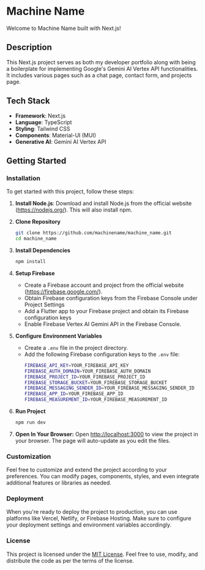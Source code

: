 # Machine Name

Welcome to Machine Name built with Next.js!

## Description
This Next.js project serves as both my developer portfolio along with being a boilerplate for implementing Google's Gemini AI Vertex API functionalities. It includes various pages such as a chat page, contact form, and projects page. 

## Tech Stack
- **Framework**: Next.js
- **Language**: TypeScript
- **Styling**: Tailwind CSS
- **Components**: Material-UI (MUI)
- **Generative AI**: Gemini AI Vertex API 

## Getting Started

### Installation
To get started with this project, follow these steps:

1. **Install Node.js**: Download and install Node.js from the official website (https://nodejs.org/). This will also install npm.

2. **Clone Repository**
    ```bash
    git clone https://github.com/machinename/machine_name.git
    cd machine_name
    ```

3. **Install Dependencies**
    ```bash
    npm install
    ```

4. **Setup Firebase**
    - Create a Firebase account and project from the official website (https://firebase.google.com/).
    - Obtain Firebase configuration keys from the Firebase Console under Project Settings
    - Add a Flutter app to your Firebase project and obtain its Firebase configuration keys
    - Enable Firebase Vertex AI Gemini API in the Firebase Console.

5. **Configure Environment Variables**
    - Create a `.env` file in the project directory.
    - Add the following Firebase configuration keys to the `.env` file:
        ```bash
        FIREBASE_API_KEY=YOUR_FIREBASE_API_KEY
        FIREBASE_AUTH_DOMAIN=YOUR_FIREBASE_AUTH_DOMAIN
        FIREBASE_PROJECT_ID=YOUR_FIREBASE_PROJECT_ID
        FIREBASE_STORAGE_BUCKET=YOUR_FIREBASE_STORAGE_BUCKET
        FIREBASE_MESSAGING_SENDER_ID=YOUR_FIREBASE_MESSAGING_SENDER_ID
        FIREBASE_APP_ID=YOUR_FIREBASE_APP_ID
        FIREBASE_MEASUREMENT_ID=YOUR_FIREBASE_MEASUREMENT_ID
        ```

6. **Run Project**
    ```bash
    npm run dev
    ```

7. **Open In Your Browser:**
    Open [http://localhost:3000](http://localhost:3000) to view the project in your browser. The page will auto-update as you edit the files.

### Customization
Feel free to customize and extend the project according to your preferences. You can modify pages, components, styles, and even integrate additional features or libraries as needed.

### Deployment
When you're ready to deploy the project to production, you can use platforms like Vercel, Netlify, or Firebase Hosting. Make sure to configure your deployment settings and environment variables accordingly.

### License
This project is licensed under the [MIT License](LICENSE). Feel free to use, modify, and distribute the code as per the terms of the license.
